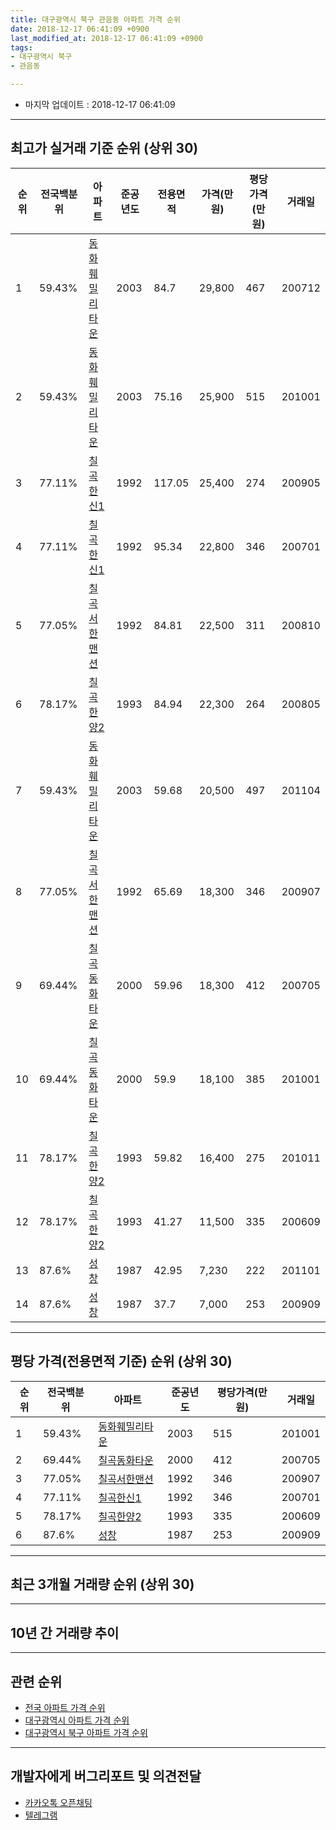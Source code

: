 ```yaml
---
title: 대구광역시 북구 관음동 아파트 가격 순위
date: 2018-12-17 06:41:09 +0900
last_modified_at: 2018-12-17 06:41:09 +0900
tags:
- 대구광역시 북구
- 관음동

---
```


* 마지막 업데이트 : 2018-12-17 06:41:09

---

## 최고가 실거래 기준 순위 (상위 30)


|순위|전국백분위|아파트|준공년도|전용면적|가격(만원)|평당가격(만원)|거래일|
|---|---|---|---|---|---|---|---|
|1|59.43%|[동화훼밀리타운](https://search.naver.com/search.naver?query=%EB%8C%80%EA%B5%AC%EA%B4%91%EC%97%AD%EC%8B%9C+%EB%B6%81%EA%B5%AC+%EA%B4%80%EC%9D%8C%EB%8F%99+%EB%8F%99%ED%99%94%ED%9B%BC%EB%B0%80%EB%A6%AC%ED%83%80%EC%9A%B4)|2003|84.7|29,800|467|200712|
|2|59.43%|[동화훼밀리타운](https://search.naver.com/search.naver?query=%EB%8C%80%EA%B5%AC%EA%B4%91%EC%97%AD%EC%8B%9C+%EB%B6%81%EA%B5%AC+%EA%B4%80%EC%9D%8C%EB%8F%99+%EB%8F%99%ED%99%94%ED%9B%BC%EB%B0%80%EB%A6%AC%ED%83%80%EC%9A%B4)|2003|75.16|25,900|515|201001|
|3|77.11%|[칠곡한신1](https://search.naver.com/search.naver?query=%EB%8C%80%EA%B5%AC%EA%B4%91%EC%97%AD%EC%8B%9C+%EB%B6%81%EA%B5%AC+%EA%B4%80%EC%9D%8C%EB%8F%99+%EC%B9%A0%EA%B3%A1%ED%95%9C%EC%8B%A01)|1992|117.05|25,400|274|200905|
|4|77.11%|[칠곡한신1](https://search.naver.com/search.naver?query=%EB%8C%80%EA%B5%AC%EA%B4%91%EC%97%AD%EC%8B%9C+%EB%B6%81%EA%B5%AC+%EA%B4%80%EC%9D%8C%EB%8F%99+%EC%B9%A0%EA%B3%A1%ED%95%9C%EC%8B%A01)|1992|95.34|22,800|346|200701|
|5|77.05%|[칠곡서한맨션](https://search.naver.com/search.naver?query=%EB%8C%80%EA%B5%AC%EA%B4%91%EC%97%AD%EC%8B%9C+%EB%B6%81%EA%B5%AC+%EA%B4%80%EC%9D%8C%EB%8F%99+%EC%B9%A0%EA%B3%A1%EC%84%9C%ED%95%9C%EB%A7%A8%EC%85%98)|1992|84.81|22,500|311|200810|
|6|78.17%|[칠곡한양2](https://search.naver.com/search.naver?query=%EB%8C%80%EA%B5%AC%EA%B4%91%EC%97%AD%EC%8B%9C+%EB%B6%81%EA%B5%AC+%EA%B4%80%EC%9D%8C%EB%8F%99+%EC%B9%A0%EA%B3%A1%ED%95%9C%EC%96%912)|1993|84.94|22,300|264|200805|
|7|59.43%|[동화훼밀리타운](https://search.naver.com/search.naver?query=%EB%8C%80%EA%B5%AC%EA%B4%91%EC%97%AD%EC%8B%9C+%EB%B6%81%EA%B5%AC+%EA%B4%80%EC%9D%8C%EB%8F%99+%EB%8F%99%ED%99%94%ED%9B%BC%EB%B0%80%EB%A6%AC%ED%83%80%EC%9A%B4)|2003|59.68|20,500|497|201104|
|8|77.05%|[칠곡서한맨션](https://search.naver.com/search.naver?query=%EB%8C%80%EA%B5%AC%EA%B4%91%EC%97%AD%EC%8B%9C+%EB%B6%81%EA%B5%AC+%EA%B4%80%EC%9D%8C%EB%8F%99+%EC%B9%A0%EA%B3%A1%EC%84%9C%ED%95%9C%EB%A7%A8%EC%85%98)|1992|65.69|18,300|346|200907|
|9|69.44%|[칠곡동화타운](https://search.naver.com/search.naver?query=%EB%8C%80%EA%B5%AC%EA%B4%91%EC%97%AD%EC%8B%9C+%EB%B6%81%EA%B5%AC+%EA%B4%80%EC%9D%8C%EB%8F%99+%EC%B9%A0%EA%B3%A1%EB%8F%99%ED%99%94%ED%83%80%EC%9A%B4)|2000|59.96|18,300|412|200705|
|10|69.44%|[칠곡동화타운](https://search.naver.com/search.naver?query=%EB%8C%80%EA%B5%AC%EA%B4%91%EC%97%AD%EC%8B%9C+%EB%B6%81%EA%B5%AC+%EA%B4%80%EC%9D%8C%EB%8F%99+%EC%B9%A0%EA%B3%A1%EB%8F%99%ED%99%94%ED%83%80%EC%9A%B4)|2000|59.9|18,100|385|201001|
|11|78.17%|[칠곡한양2](https://search.naver.com/search.naver?query=%EB%8C%80%EA%B5%AC%EA%B4%91%EC%97%AD%EC%8B%9C+%EB%B6%81%EA%B5%AC+%EA%B4%80%EC%9D%8C%EB%8F%99+%EC%B9%A0%EA%B3%A1%ED%95%9C%EC%96%912)|1993|59.82|16,400|275|201011|
|12|78.17%|[칠곡한양2](https://search.naver.com/search.naver?query=%EB%8C%80%EA%B5%AC%EA%B4%91%EC%97%AD%EC%8B%9C+%EB%B6%81%EA%B5%AC+%EA%B4%80%EC%9D%8C%EB%8F%99+%EC%B9%A0%EA%B3%A1%ED%95%9C%EC%96%912)|1993|41.27|11,500|335|200609|
|13|87.6%|[성창](https://search.naver.com/search.naver?query=%EB%8C%80%EA%B5%AC%EA%B4%91%EC%97%AD%EC%8B%9C+%EB%B6%81%EA%B5%AC+%EA%B4%80%EC%9D%8C%EB%8F%99+%EC%84%B1%EC%B0%BD)|1987|42.95|7,230|222|201101|
|14|87.6%|[성창](https://search.naver.com/search.naver?query=%EB%8C%80%EA%B5%AC%EA%B4%91%EC%97%AD%EC%8B%9C+%EB%B6%81%EA%B5%AC+%EA%B4%80%EC%9D%8C%EB%8F%99+%EC%84%B1%EC%B0%BD)|1987|37.7|7,000|253|200909|


---

## 평당 가격(전용면적 기준) 순위 (상위 30)


|순위|전국백분위|아파트|준공년도|평당가격(만원)|거래일|
|---|---|---|---|---|---|
|1|59.43%|[동화훼밀리타운](https://search.naver.com/search.naver?query=%EB%8C%80%EA%B5%AC%EA%B4%91%EC%97%AD%EC%8B%9C+%EB%B6%81%EA%B5%AC+%EA%B4%80%EC%9D%8C%EB%8F%99+%EB%8F%99%ED%99%94%ED%9B%BC%EB%B0%80%EB%A6%AC%ED%83%80%EC%9A%B4)|2003|515|201001|
|2|69.44%|[칠곡동화타운](https://search.naver.com/search.naver?query=%EB%8C%80%EA%B5%AC%EA%B4%91%EC%97%AD%EC%8B%9C+%EB%B6%81%EA%B5%AC+%EA%B4%80%EC%9D%8C%EB%8F%99+%EC%B9%A0%EA%B3%A1%EB%8F%99%ED%99%94%ED%83%80%EC%9A%B4)|2000|412|200705|
|3|77.05%|[칠곡서한맨션](https://search.naver.com/search.naver?query=%EB%8C%80%EA%B5%AC%EA%B4%91%EC%97%AD%EC%8B%9C+%EB%B6%81%EA%B5%AC+%EA%B4%80%EC%9D%8C%EB%8F%99+%EC%B9%A0%EA%B3%A1%EC%84%9C%ED%95%9C%EB%A7%A8%EC%85%98)|1992|346|200907|
|4|77.11%|[칠곡한신1](https://search.naver.com/search.naver?query=%EB%8C%80%EA%B5%AC%EA%B4%91%EC%97%AD%EC%8B%9C+%EB%B6%81%EA%B5%AC+%EA%B4%80%EC%9D%8C%EB%8F%99+%EC%B9%A0%EA%B3%A1%ED%95%9C%EC%8B%A01)|1992|346|200701|
|5|78.17%|[칠곡한양2](https://search.naver.com/search.naver?query=%EB%8C%80%EA%B5%AC%EA%B4%91%EC%97%AD%EC%8B%9C+%EB%B6%81%EA%B5%AC+%EA%B4%80%EC%9D%8C%EB%8F%99+%EC%B9%A0%EA%B3%A1%ED%95%9C%EC%96%912)|1993|335|200609|
|6|87.6%|[성창](https://search.naver.com/search.naver?query=%EB%8C%80%EA%B5%AC%EA%B4%91%EC%97%AD%EC%8B%9C+%EB%B6%81%EA%B5%AC+%EA%B4%80%EC%9D%8C%EB%8F%99+%EC%84%B1%EC%B0%BD)|1987|253|200909|


---

## 최근 3개월 거래량 순위 (상위 30)


<div style="width:100%;">
    <canvas id="deal_count_ranking" height="250"></canvas>
</div>


<script>
new Chart(document.getElementById("deal_count_ranking"), {
    type: 'horizontalBar',
    data: {
        labels: ['칠곡동화타운', '칠곡한신1', '칠곡한양2', '칠곡서한맨션', '동화훼밀리타운'],
        datasets: [{
            label: '실거래 수',
            data: [8, 3, 3, 3, 1],
            borderColor: "rgba(255, 0, 128, 1)",
            backgroundColor: "rgba(255, 0, 128, 0.5)",
            fill: false,
        }]
    },
    options: {
        responsive: true,
        title: {
            display: true,
            text: '최근 3개월 거래량 순위'
        },
        tooltips: {
            mode: 'index',
            intersect: false,
            callbacks: {
                title: function(tooltipItems, data) {
                    return "실거래 수:";
                },
                label: function(tooltipItem, data) {
                    return data.labels[tooltipItem.index] + ": " + tooltipItem.xLabel;
                }
            }
        },
        hover: {
            mode: 'nearest',
            intersect: true
        },
        scales: {
            xAxes: [{
                display: true,
                scaleLabel: {
                    display: true,
                    labelString: '실거래 수'
                },
                ticks: {
                    suggestedMin: 0,
                }
            }],
            yAxes: [{
                display: true,
                ticks: {
                    autoSkip: false,
                    callback: function(value, index, values) {
                        if (value.length > 15)
                            return value.substr(0, 13) + "...";
                        else
                            return value;
                    }
                },
                scaleLabel: {
                    display: false,
                }
            }]
        }
    }
});

</script>


---

## 10년 간 거래량 추이


<div style="width:100%;">
    <canvas id="deal_progress" height="250"></canvas>
</div>

<script>
new Chart(document.getElementById("deal_progress"), {
    type: 'line',
    data: {
        labels: ['200812','200901','200902','200903','200904','200905','200906','200907','200908','200909','200910','200911','200912','201001','201002','201003','201004','201005','201006','201007','201008','201009','201010','201011','201012','201101','201102','201103','201104','201105','201106','201107','201108','201109','201110','201111','201112','201201','201202','201203','201204','201205','201206','201207','201208','201209','201210','201211','201212','201301','201302','201303','201304','201305','201306','201307','201308','201309','201310','201311','201312','201401','201402','201403','201404','201405','201406','201407','201408','201409','201410','201411','201412','201501','201502','201503','201504','201505','201506','201507','201508','201509','201510','201511','201512','201601','201602','201603','201604','201605','201606','201607','201608','201609','201610','201611','201612','201701','201702','201703','201704','201705','201706','201707','201708','201709','201710','201711','201712','201801','201802','201803','201804','201805','201806','201807','201808','201809','201810','201811','201812'],
        datasets: [{
            label: '실거래 수',
            pointRadius: 1,
            data: [11, 10, 22, 17, 27, 25, 10, 23, 19, 31, 22, 30, 20, 28, 21, 27, 22, 16, 12, 20, 30, 20, 36, 34, 41, 48, 48, 36, 26, 23, 20, 21, 19, 25, 25, 32, 22, 14, 23, 29, 21, 20, 20, 15, 20, 22, 26, 32, 18, 20, 27, 47, 31, 37, 24, 14, 15, 21, 18, 13, 18, 12, 17, 26, 16, 14, 21, 14, 18, 27, 22, 15, 17, 19, 17, 26, 32, 30, 23, 32, 29, 27, 18, 10, 7, 8, 12, 10, 9, 14, 10, 10, 9, 11, 19, 8, 14, 17, 12, 11, 13, 7, 21, 10, 12, 6, 8, 9, 6, 17, 10, 23, 9, 10, 12, 9, 18, 6, 11, 7, 0],
            borderColor: "rgba(255, 201, 14, 1)",
            backgroundColor: "rgba(255, 201, 14, 0.5)",
            fill: true,
        }]
    },
    options: {
        responsive: true,
        title: {
            display: true,
            text: '10년간 거래량 추이'
        },
        tooltips: {
            mode: 'index',
            intersect: false,
        },
        hover: {
            mode: 'nearest',
            intersect: true
        },
        scales: {
            xAxes: [{
                display: true,
                scaleLabel: {
                    display: true,
                    labelString: '년/월'
                }
            }],
            yAxes: [{
                display: true,
                ticks: {
                    suggestedMin: 0,
                },
                scaleLabel: {
                    display: true,
                    labelString: '실거래 수'
                }
            }]
        }
    }
});

</script>


---

## 관련 순위

- [전국 아파트 가격 순위](https://inasie.github.io/apt-ranking/전국)
- [대구광역시 아파트 가격 순위](https://inasie.github.io/apt-ranking/대구광역시)
- [대구광역시 북구 아파트 가격 순위](https://inasie.github.io/apt-ranking/대구광역시-북구)


---

## 개발자에게 버그리포트 및 의견전달

- [카카오톡 오픈채팅](https://open.kakao.com/o/gLJUAP4)
- [텔레그램](https://t.me/inasie)

